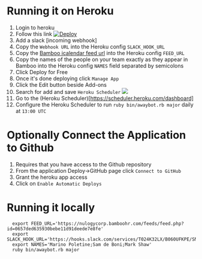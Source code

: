 # Running it on Heroku

1. Login to heroku
2. Follow this link [![Deploy](https://www.herokucdn.com/deploy/button.png)](https://heroku.com/deploy)
3. Add a slack [incoming webhook]
4. Copy the `Webhook URL` into the Heroku config `SLACK_HOOK_URL`
5. Copy the [Bamboo icalendar feed url](https://nulogycorp.bamboohr.com/feeds/manage.php) into the Heroku config `FEED_URL` 
6. Copy the names of the people on your team exactly as they appear in Bamboo into the Heroku config `NAMES` field
separated by semicolons
7. Click Deploy for Free
8. Once it's done deploying click `Manage App`
9. Click the Edit button beside Add-ons
10. Search for add and save `Heroku Scheduler`
![](https://lh3.googleusercontent.com/syeKOAMs7KJeNJNZU1C0np8b7zLViarMbTxclN3yMFc=w899-h257-no)
11. Go to the (Heroku Scheduler)[https://scheduler.heroku.com/dashboard]
12. Configure the Heroku Scheduler to run `ruby bin/awaybot.rb major` daily at `13:00 UTC`

Optionally Connect the Application to Github
============================================

1. Requires that you have access to the Github repository
2. From the application Deploy->GitHub page click `Connect to GitHub`
3. Grant the heroku app access
4. Click on `Enable Automatic Deploys`

# Running it locally

```
  export FEED_URL='https://nulogycorp.bamboohr.com/feeds/feed.php?id=0657ded635930bebe11d91deede7e8fe'
  export SLACK_HOOK_URL='https://hooks.slack.com/services/T024K32LX/B060UFKPE/SNIP'
  export NAMES='Marino Poletine;Sam de Boni;Mark Shaw'
  ruby bin/awaybot.rb major
```
